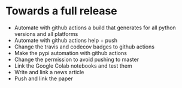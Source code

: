 # Towards a full release

  * Automate with github actions a build that generates for all python versions and all platforms
  * Automate with github actions  help + push
  * Change the travis and codecov badges to github actions
  * Make the pypi automation with github actions
  * Change the permission to avoid pushing to master
  * Link the Google Colab notebooks and test them
  * Write and link a news article
  * Push and link the paper
